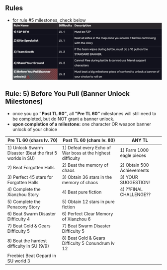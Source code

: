
## Rules
- for rule #5 milestones, check below
![rules](rules.png)

## Rule: 5) Before You Pull (Banner Unlock Milestones)

- once you go **"Post TL 60"**, all **"Pre TL 60"** milestones will still need to be completed, but do NOT grant a banner unlock.
- **upon completion of a milestone:** one character OR weapon banner unlock of your choice 

| Pre TL 60 (chars lv. 70)                                 | Post TL 60 (chars lv. 80)                                           | ANY TL                     |
| -------------------------------------------------------- | ------------------------------------------------------------------- | -------------------------- |
| 1) Unlock Swarm Disaster (Beat the first 5 worlds in SU) | 1) Defeat every Echo of War boss at the highest difficulty          | 1) Farm 1000 eagle pieces  |
| 2) Beat Forgotten Halls                                  | 2) Beat the memory of chaos                                         | 2) Obtain 500 Achievements |
| 3) Perfect 45 stars for Forgotten Halls                  | 3) Obtain 36 stars in the memory of chaos                           | 3) YOUR SUGGESTION!        |
| 4) Complete the Xianzhou Story                           | 4) Beat pure fiction                                                | 4) ??FINAL CHALLENGE??   |
| 5) Complete the Penacony Story                           | 5) Obtain 12 stars in pure fiction                                  |                            |
| 6) Beat Swarm Disaster Difficulty 4                      | 6) Perfect Clear Memory of Xianzhou 6                             |                            |
| 7) Beat Gold & Gears Difficulty 5                        | 7) Beat Swarm Disaster Difficulty 5                       |                            |
| 8) Beat the hardest difficulty in SU (9/9)               | 8) Beat Gold & Gears Difficulty 5 Conundrum lv 12 |                            |
| Freebie) Beat Gepard in SU world 3                                                         |                                                                     |                            |


